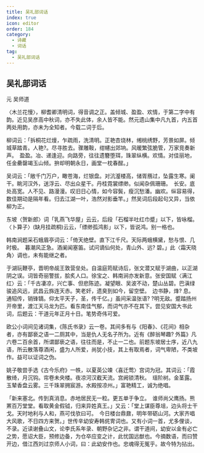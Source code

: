 ```yaml
---
title: 吴礼部词话
index: true
icon: editor
order: 184
category:
  - 诗藏
  - 词话
tag:
  - 吴礼部词话
---
```

  
## 吴礼部词话

元 吴师道  

〈木兰花慢〉，柳耆卿清明词，得音调之正。盖倾城、盈盈、欢情，于第二字中有韵。近见吴彦高中秋词，亦不失此体，余人皆不能。然元遗山集中凡九首，内五首两处用韵，亦未为全知者。今载二词于后。  

柳词云：「拆桐花烂熳，乍疏雨，洗清明。正艳杏烧林，缃桃绣野，芳景如屏。倾城草踏青。人艳?。尽寻胜去。骤雕鞍，绀幰出郊垧。风暖繁弦脆管，万家竞奏新声。　盈盈。冶、递逢迎。向路旁，往往遗簪堕珥，珠翠纵横。欢情。对佳丽地，任金罍罄竭玉山倾。拚却明朝永日，画堂一枕春酲。」  

吴词云：「敞千门万户，瞰苍海，烂银盘。对沆瀣楼高，储胥鴈过，坠露生寒。阑干。眺河汉外，送浮云、尽出众星干。丹桂霓裳缥缈。似闻杂佩珊珊。　长安。底处高宽。人不见、路漫漫。叹旧日心情，如今容鬓，瘦沉愁潘。幽欢。纵容易得，数佳期动是隔年看。归去江湖一叶，浩然对影垂竿。」然吴词后段起句又异，当依柳为正。  

东坡〈贺新郎〉词「乳燕飞华屋」云云，后段「石榴半吐红巾蹙」以下，皆咏榴。〈卜算子〉(缺月挂疏桐)云云，「缥缈孤鸿影」以下，皆说鸿。别一格也。  

韩南涧题采石蛾眉亭词云：「倚天绝壁。直下江千尺。天际两蛾横黛，愁与恨、几时极。　暮潮风正急。酒阑闻塞笛。试问谪仙何处，青山外、远? 碧。」此〈霜天晓角〉调也，未有能继之者。  

于湖玩鞭亭，晋明帝觇王敦营垒处。自温庭筠赋诗后，张文潜又赋于湖曲，以正湖阴之误。词皆奇丽警拔，脍炙人口。徐宝之、韩南涧亦发新意。张安国赋〈满江红〉云：「千古凄凉，兴亡事、但悲陈迹。凝望眼、吴波不动，楚山丛碧。巴滇绿骏追风远，武昌云旆连天赤。笑老奸，遗臭到如今，留空壁。　边书静，烽? 息。通轺传，销锋镝。仰太平天子，圣，传千亿。」虽间采温张语? ?明无敌。蹙踏扬州开帝里，渡江天马龙为匹。看东南佳气郁，而词气亦不在其下。尝见安国大书此词，后题云：干道元年正月十日。笔势奇伟可爱。  

欧公小词间见诸词集，《陈氏书录》云一卷。其间多有与《阳春》、《花间》相杂者，亦有鄙亵之语一二厕其中，当是仇人无名子所为。近有《醉翁琴趣? 外篇》凡六卷二百余首，所谓鄙亵之语，往往而是，不止一二也。前题东坡居士序，近八九语，所云散落尊酒闲，盛为人所爱，尚犹小技，其上有取焉者，词气卑陋，不类坡作。益可以证词之伪。  

姚子敬尝手选《古今乐府》一帙，以夏英公竦〈喜迁莺〉宫词为冠。其词云：「霞散绮，月沉钩。帘卷未央楼。夜凉河汉截天流。宫阙锁清秋。　瑶阶树。金茎露。玉辇香盘云雾。三千珠翠拥宸游。水殿按凉州。」富艳精工，诚为绝唱。  

「新来塞北。传到真消息。赤地居民无一粒。更五单于争立。　谁师尚父鹰扬。熊罴百万堂堂。看取黄金假钺，归来异姓真王。」又云：「堂上谋臣尊俎，边头将士干戈。天时地利与人和，燕可伐欤曰可。　今日楼台鼎鼐，明年带砺山河。大家齐唱大风歌，不日四方来贺。」世传辛幼安寿韩侂冑词也。又有小词一首，尤多俚谈，不录。近读谢叠山文，论李氏系年录、朝野杂记之非。谓干道间，幼安以金有必亡之势，愿诏大臣，预修边备，为仓卒应变之计，此忧国远猷也。今摘数语，而曰赞开边，借江西刘过京师人小词，曰：此幼安作也。忠魂得无冤乎。故今特为拈出。  

